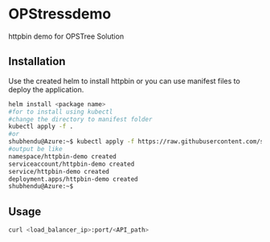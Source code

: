 # OPStressdemo


httpbin demo for OPSTree Solution

## Installation

Use the created helm to install httpbin or you can use manifest files to deploy the application.

```bash
helm install <package name>
#for to install using kubectl
#change the directory to manifest folder
kubectl apply -f .
#or 
shubhendu@Azure:~$ kubectl apply -f https://raw.githubusercontent.com/shubhshekhar09/optressdemo/main/httpbin/manifest.yaml
#output be like
namespace/httpbin-demo created
serviceaccount/httpbin-demo created
service/httpbin-demo created
deployment.apps/httpbin-demo created
shubhendu@Azure:~$
```

## Usage

```bash
curl <load_balancer_ip>:port/<API_path>
```

